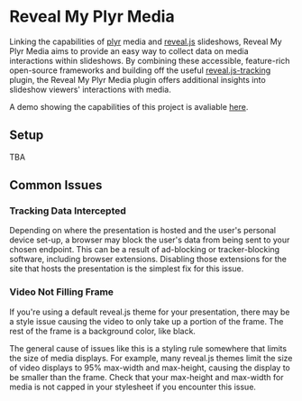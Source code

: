 # Reveal My Plyr Media
Linking the capabilities of [plyr](https://plyr.io/) media and [reveal.js](https://revealjs.com/) slideshows, Reveal My Plyr Media aims to provide an easy way to collect data on media interactions within slideshows. By combining these accessible, feature-rich open-source frameworks and building off the useful [reveal.js-tracking](https://github.com/pantajoe/reveal.js-tracking) plugin, the Reveal My Plyr Media plugin offers additional insights into slideshow viewers' interactions with media.

A demo showing the capabilities of this project is avaliable [here](https://stjoh1sr2.github.io/reveal-my-plyr-media/).
## Setup
TBA
## Common Issues
### Tracking Data Intercepted
Depending on where the presentation is hosted and the user's personal device set-up, a browser may block the user's data from being sent to your chosen endpoint. This can be a result of ad-blocking or tracker-blocking software, including browser extensions. Disabling those extensions for the site that hosts the presentation is the simplest fix for this issue.
### Video Not Filling Frame
If you're using a default reveal.js theme for your presentation, there may be a style issue causing the video to only take up a portion of the frame. The rest of the frame is a background color, like black. 

The general cause of issues like this is a styling rule somewhere that limits the size of media displays. For example, many reveal.js themes limit the size of video displays to 95% max-width and max-height, causing the display to be smaller than the frame. Check that your max-height and max-width for media is not capped in your stylesheet if you encounter this issue.
